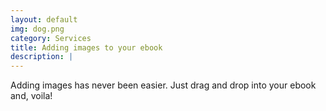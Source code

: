 ```yaml
---
layout: default
img: dog.png
category: Services
title: Adding images to your ebook
description: |
---
```

  Adding images has never been easier. Just drag and drop into your ebook and, voila!